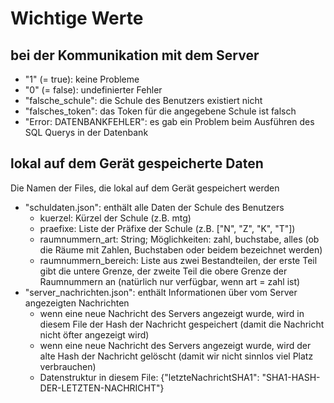 # Wichtige Werte
## bei der Kommunikation mit dem Server
* "1" (= true): keine Probleme
* "0" (= false): undefinierter Fehler
* "falsche_schule": die Schule des Benutzers existiert nicht
* "falsches_token": das Token für die angegebene Schule ist falsch
* "Error: DATENBANKFEHLER": es gab ein Problem beim Ausführen des SQL Querys in der Datenbank

## lokal auf dem Gerät gespeicherte Daten
Die Namen der Files, die lokal auf dem Gerät gespeichert werden
* "schuldaten.json": enthält alle Daten der Schule des Benutzers 
    * kuerzel: Kürzel der Schule (z.B. mtg) 
    * praefixe: Liste der Präfixe der Schule (z.B. ["N", "Z", "K", "T"])
    * raumnummern_art: String; Möglichkeiten: zahl, buchstabe, alles (ob die Räume mit Zahlen, Buchstaben oder beidem bezeichnet werden)
    * raumnummern_bereich: Liste aus zwei Bestandteilen, der erste Teil gibt die untere Grenze, der zweite Teil die obere Grenze der Raumnummern an (natürlich nur verfügbar, wenn art = zahl ist)
* "server_nachrichten.json": enthält Informationen über vom Server angezeigten Nachrichten
    * wenn eine neue Nachricht des Servers angezeigt wurde, wird in diesem File der Hash der Nachricht gespeichert (damit die Nachricht nicht öfter angezeigt wird)
    * wenn eine neue Nachricht des Servers angezeigt wurde, wird der alte Hash der Nachricht gelöscht (damit wir nicht sinnlos viel Platz verbrauchen)
    * Datenstruktur in diesem File: {"letzteNachrichtSHA1": "SHA1-HASH-DER-LETZTEN-NACHRICHT"}